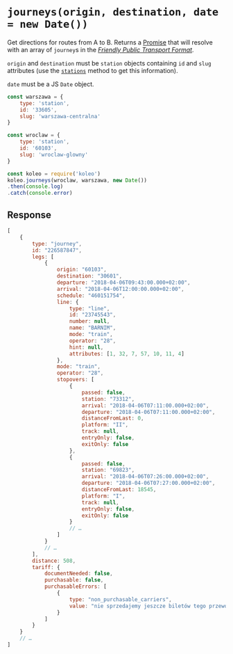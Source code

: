 # `journeys(origin, destination, date = new Date())`

Get directions for routes from A to B. Returns a [Promise](https://developer.mozilla.org/en-US/docs/Web/JavaScript/Reference/Global_Objects/promise) that will resolve with an array of `journey`s in the [*Friendly Public Transport Format*](https://github.com/public-transport/friendly-public-transport-format).

`origin` and `destination` must be `station` objects containing `id` and `slug` attributes (use the [`stations`](stations.md) method to get this information).

`date` must be a JS `Date` object.

```js
const warszawa = {
	type: 'station',
	id: '33605',
	slug: 'warszawa-centralna'
}

const wroclaw = {
	type: 'station',
	id: '60103',
	slug: 'wroclaw-glowny'
}

const koleo = require('koleo')
koleo.journeys(wroclaw, warszawa, new Date())
.then(console.log)
.catch(console.error)
```

## Response

```js
[
	{
	    type: "journey",
	    id: "226587847",
	    legs: [
	        {
	            origin: "60103",
	            destination: "30601",
	            departure: "2018-04-06T09:43:00.000+02:00",
	            arrival: "2018-04-06T12:00:00.000+02:00",
	            schedule: "460151754",
	            line: {
	                type: "line",
	                id: "23745543",
	                number: null,
	                name: "BARNIM",
	                mode: "train",
	                operator: "28",
	                hint: null,
	                attributes: [1, 32, 7, 57, 10, 11, 4]
	            },
	            mode: "train",
	            operator: "28",
	            stopovers: [
	                {
	                    passed: false,
	                    station: "73312",
	                    arrival: "2018-04-06T07:11:00.000+02:00",
	                    departure: "2018-04-06T07:11:00.000+02:00",
	                    distanceFromLast: 0,
	                    platform: "II",
	                    track: null,
	                    entryOnly: false,
	                    exitOnly: false
	                },
	                {
	                    passed: false,
	                    station: "69823",
	                    arrival: "2018-04-06T07:26:00.000+02:00",
	                    departure: "2018-04-06T07:27:00.000+02:00",
	                    distanceFromLast: 18545,
	                    platform: "I",
	                    track: null,
	                    entryOnly: false,
	                    exitOnly: false
	                }
	                // …
	            ]
	        }
	        // …
	    ],
	    distance: 508,
	    tariff: {
	        documentNeeded: false,
	        purchasable: false,
	        purchasableErrors: [
	            {
	                type: "non_purchasable_carriers",
	                value: "nie sprzedajemy jeszcze biletów tego przewoźnika."
	            }
	        ]
	    }
	}
	// …
]
```
